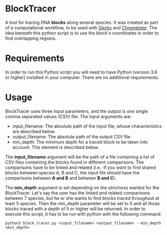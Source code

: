 # BlockTracer
A tool for tracing DNA __blocks__ along several species. It was created as part of a computational workflow, to be used with [Gecko][1] and [Chromeister][2]. The idea beneath this python script is to use the block's coordinates in order to find overlapping regions.

# Requirements
In order to run this Python script you will need to have Python (version 3.6 or higher) installed in your computer. There are no additional requirements.

# Usage
BlockTracer uses three input parameters, and the output is one single comma separated values (CSV) file. The input arguments are:
* input_filename: The absolute path of the input file, whose characteristics are described below.
* output_filename: The absolute path of the output CSV file
* min_depth: The minimum depth for a traced block to be taken into account. This element is described below.

The __input_filename__ argument will be the path of a file containing a list of CSV files containing the blocks found in different comparisons. The comparisons have to be linked and related (i.e.: If you want to find shared blocks between species A, B and C, the input file should have the comparisons between __A and B__ and between __B and C__).

The __min_depth__ argument is set depending on the _strictness_ wanted for the BlockTracer. Let's say the user has the linked and related comparisons between 7 species, but he or she wants to find blocks traced throughout at least 5 species. Then the min_depth parameter will be set to 5 and all those blocks traced with a depth of 5 or higher will be returned.
In order to execute this script, it has to be run with python with the following command:

```python3 block_tracer.py <input_filename> <output_filename> --min_depth <min_depth>```



[1]:https://github.com/estebanpw/gecko
[2]:https://github.com/estebanpw/chromeister

